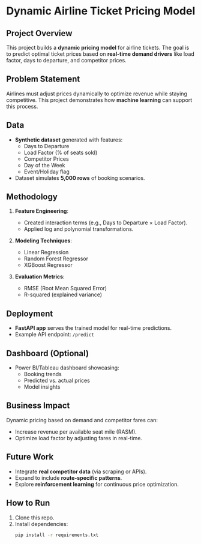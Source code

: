 # Dynamic Airline Ticket Pricing Model

## Project Overview
This project builds a **dynamic pricing model** for airline tickets. The goal is to predict optimal ticket prices based on **real-time demand drivers** like load factor, days to departure, and competitor prices.

## Problem Statement
Airlines must adjust prices dynamically to optimize revenue while staying competitive. This project demonstrates how **machine learning** can support this process.

## Data
- **Synthetic dataset** generated with features:
  - Days to Departure
  - Load Factor (% of seats sold)
  - Competitor Prices
  - Day of the Week
  - Event/Holiday flag
- Dataset simulates **5,000 rows** of booking scenarios.

## Methodology
1. **Feature Engineering**:
   - Created interaction terms (e.g., Days to Departure × Load Factor).
   - Applied log and polynomial transformations.
   
2. **Modeling Techniques**:
   - Linear Regression
   - Random Forest Regressor
   - XGBoost Regressor

3. **Evaluation Metrics**:
   - RMSE (Root Mean Squared Error)
   - R-squared (explained variance)

## Deployment
- **FastAPI app** serves the trained model for real-time predictions.
- Example API endpoint: `/predict`

## Dashboard (Optional)
- Power BI/Tableau dashboard showcasing:
  - Booking trends
  - Predicted vs. actual prices
  - Model insights

## Business Impact
Dynamic pricing based on demand and competitor fares can:
- Increase revenue per available seat mile (RASM).
- Optimize load factor by adjusting fares in real-time.

## Future Work
- Integrate **real competitor data** (via scraping or APIs).
- Expand to include **route-specific patterns**.
- Explore **reinforcement learning** for continuous price optimization.

## How to Run
1. Clone this repo.
2. Install dependencies:
   ```bash
   pip install -r requirements.txt
